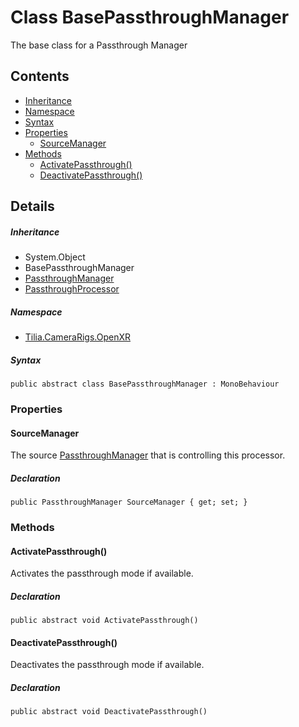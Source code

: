 # Class BasePassthroughManager

The base class for a Passthrough Manager

## Contents

* [Inheritance]
* [Namespace]
* [Syntax]
* [Properties]
  * [SourceManager]
* [Methods]
  * [ActivatePassthrough()]
  * [DeactivatePassthrough()]

## Details

##### Inheritance

* System.Object
* BasePassthroughManager
* [PassthroughManager]
* [PassthroughProcessor]

##### Namespace

* [Tilia.CameraRigs.OpenXR]

##### Syntax

```
public abstract class BasePassthroughManager : MonoBehaviour
```

### Properties

#### SourceManager

The source [PassthroughManager] that is controlling this processor.

##### Declaration

```
public PassthroughManager SourceManager { get; set; }
```

### Methods

#### ActivatePassthrough()

Activates the passthrough mode if available.

##### Declaration

```
public abstract void ActivatePassthrough()
```

#### DeactivatePassthrough()

Deactivates the passthrough mode if available.

##### Declaration

```
public abstract void DeactivatePassthrough()
```

[PassthroughProcessor]: PassthroughProcessor.md
[Tilia.CameraRigs.OpenXR]: README.md
[PassthroughManager]: PassthroughManager.md
[Inheritance]: #Inheritance
[Namespace]: #Namespace
[Syntax]: #Syntax
[Properties]: #Properties
[SourceManager]: #SourceManager
[Methods]: #Methods
[ActivatePassthrough()]: #ActivatePassthrough
[DeactivatePassthrough()]: #DeactivatePassthrough
